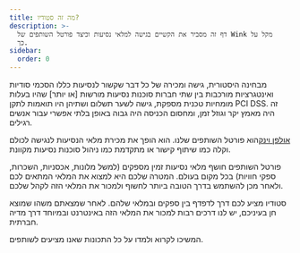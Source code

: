 ```yaml
---
title: מה זה סטודיו?
description: >-
  דף זה מסביר את הקשיים בגישה למלאי נסיעות וכיצד פורטל השותפים של Wink מקל על
  כך.
sidebar:
  order: 0
---
```

מבחינה היסטורית, גישה ומכירה של כל דבר שקשור לנסיעות כללו הסכמי סודיות ואינטגרציות מורכבות בין שתי חברות סוכנות נסיעות מורשות \[או יותר] שהיו בעלות מומחיות טכנית מספקת, גישה לשער תשלום ושתיהן היו תואמות לתקן PCI DSS. זה היה מאמץ יקר וגוזל זמן, ומחסום הכניסה היה גבוה באופן בלתי אפשרי עבור אנשים רגילים.

[אולפן וינק](https://studio.wink.travel)הוא פורטל השותפים שלנו. הוא הופך את מכירת מלאי הנסיעות לנגישה לכולם וקלה כמו שיתוף קישור או מתקדמת כמו ניהול סוכנות נסיעות מקוונת.

פורטל השותפים חושף מלאי נסיעות זמין מספקים (למשל מלונות, אכסניות, השכרות, ספקי חוויות) בכל מקום בעולם. המטרה שלכם היא למצוא את המלאי המתאים לכם ולאחר מכן להשתמש בדרך הטובה ביותר לחשוף ולמכור את המלאי הזה לקהל שלכם.

סטודיו מציע לכם דרך לדפדף בין ספקים ובמלאי שלהם. לאחר שמצאתם משהו שמוצא חן בעיניכם, יש לנו דרכים רבות למכור את המלאי הזה באינטרנט ובמיוחד דרך מדיה חברתית.

המשיכו לקרוא ולמדו על כל התכונות שאנו מציעים לשותפים.

